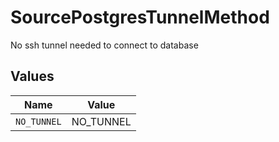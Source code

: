 # SourcePostgresTunnelMethod

No ssh tunnel needed to connect to database


## Values

| Name        | Value       |
| ----------- | ----------- |
| `NO_TUNNEL` | NO_TUNNEL   |